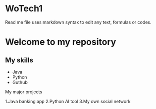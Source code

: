 # WoTech1
Read me file uses markdown syntax to edit any text, formulas or codes.
# Welcome to my repository

## My skills
- Java
- Python
- Guthub

My major projects

1.Java banking app
2.Python AI tool
3.My own social network
